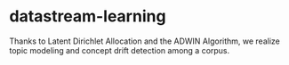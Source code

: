 # datastream-learning
Thanks to Latent Dirichlet Allocation and the ADWIN Algorithm, we realize topic modeling and concept drift detection among a corpus.

